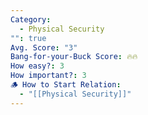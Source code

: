 ```yaml
---
Category:
  - Physical Security
"": true
Avg. Score: "3"
Bang-for-your-Buck Score: 🔥🔥
How easy?: 3
How important?: 3
🪵 How to Start Relation:
  - "[[Physical Security]]"
---
```

